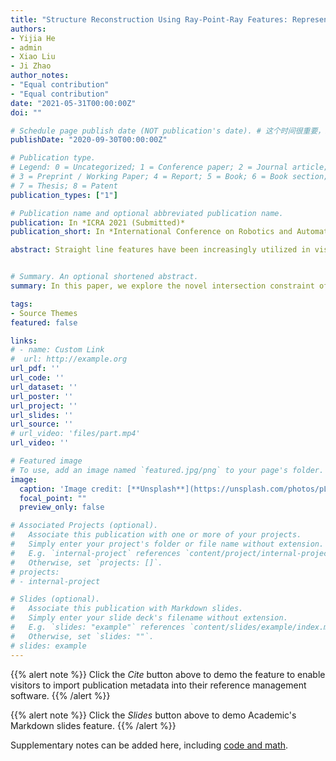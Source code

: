 ```yaml
---
title: "Structure Reconstruction Using Ray-Point-Ray Features: Representation, Triangulation and Camera Pose Estimation"
authors:
- Yijia He
- admin
- Xiao Liu
- Ji Zhao
author_notes:
- "Equal contribution"
- "Equal contribution"
date: "2021-05-31T00:00:00Z"
doi: ""

# Schedule page publish date (NOT publication's date). # 这个时间很重要，必须要写，且不可以迟于上面的时间
publishDate: "2020-09-30T00:00:00Z"

# Publication type.
# Legend: 0 = Uncategorized; 1 = Conference paper; 2 = Journal article;
# 3 = Preprint / Working Paper; 4 = Report; 5 = Book; 6 = Book section;
# 7 = Thesis; 8 = Patent
publication_types: ["1"]

# Publication name and optional abbreviated publication name.
publication: In *ICRA 2021 (Submitted)*
publication_short: In *International Conference on Robotics and Automation (ICRA) (Submitted)*

abstract: Straight line features have been increasingly utilized in visual SLAM and 3D reconstruction systems. The straight lines’ parameterization, parallel constraint, and co-planar constraint are studied in many recent works. In this paper, we explore the novel intersection constraint of straight lines for structure reconstruction. First, the Ray-Point-Ray feature is proposed to represent the intersection of two straight lines. Second, an efficient solver is designed for the camera pose estimation, which leverages the perpendicularity and intersection of straight lines. Third, we build a stereo visual odometry based on RPR features, and evaluate it on the simulation and real datasets. The experimental results verify that the intersection constraints from RPR can effectively improve the accuracy and efficiency of line-based SLAM and reconstruction system.


# Summary. An optional shortened abstract.
summary: In this paper, we explore the novel intersection constraint of straight lines for structure reconstruction. And (1) Ray-Point-Ray feature is proposed to represent the intersection of two straight lines. (2) An efficient solver is designed for the camera pose estimation. (3) We build a stereo visual odometry based on RPR features, and evaluate it on simulation and real datasets.

tags:
- Source Themes
featured: false

links:
# - name: Custom Link
#  url: http://example.org
url_pdf: ''
url_code: ''
url_dataset: ''
url_poster: ''
url_project: ''
url_slides: ''
url_source: ''
# url_video: 'files/part.mp4'
url_video: ''

# Featured image
# To use, add an image named `featured.jpg/png` to your page's folder. 
image:
  caption: 'Image credit: [**Unsplash**](https://unsplash.com/photos/pLCdAaMFLTE)'
  focal_point: ""
  preview_only: false

# Associated Projects (optional).
#   Associate this publication with one or more of your projects.
#   Simply enter your project's folder or file name without extension.
#   E.g. `internal-project` references `content/project/internal-project/index.md`.
#   Otherwise, set `projects: []`.
# projects:
# - internal-project

# Slides (optional).
#   Associate this publication with Markdown slides.
#   Simply enter your slide deck's filename without extension.
#   E.g. `slides: "example"` references `content/slides/example/index.md`.
#   Otherwise, set `slides: ""`.
# slides: example
---
```


{{% alert note %}}
Click the *Cite* button above to demo the feature to enable visitors to import publication metadata into their reference management software.
{{% /alert %}}

{{% alert note %}}
Click the *Slides* button above to demo Academic's Markdown slides feature.
{{% /alert %}}

Supplementary notes can be added here, including [code and math](https://sourcethemes.com/academic/docs/writing-markdown-latex/).

